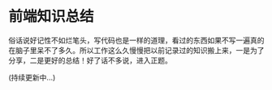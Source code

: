# 前端知识总结

俗话说好记性不如烂笔头，写代码也是一样的道理，看过的东西如果不写一遍真的在脑子里呆不了多久。所以工作这么久慢慢把以前记录过的知识搬上来，一是为了分享，二是更好的总结！好了话不多说，进入正题。

(持续更新中...)
